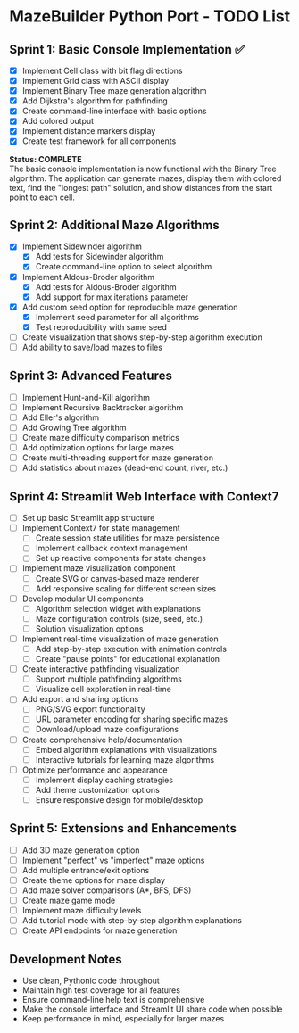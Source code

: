 # MazeBuilder Python Port - TODO List

## Sprint 1: Basic Console Implementation ✅
- [x] Implement Cell class with bit flag directions
- [x] Implement Grid class with ASCII display
- [x] Implement Binary Tree maze generation algorithm
- [x] Add Dijkstra's algorithm for pathfinding
- [x] Create command-line interface with basic options
- [x] Add colored output
- [x] Implement distance markers display
- [x] Create test framework for all components

**Status: COMPLETE**  
The basic console implementation is now functional with the Binary Tree algorithm.
The application can generate mazes, display them with colored text, find the "longest path" 
solution, and show distances from the start point to each cell.

## Sprint 2: Additional Maze Algorithms
- [x] Implement Sidewinder algorithm
  - [x] Add tests for Sidewinder algorithm
  - [x] Create command-line option to select algorithm
- [x] Implement Aldous-Broder algorithm
  - [x] Add tests for Aldous-Broder algorithm
  - [x] Add support for max iterations parameter
- [x] Add custom seed option for reproducible maze generation
  - [x] Implement seed parameter for all algorithms
  - [x] Test reproducibility with same seed
- [ ] Create visualization that shows step-by-step algorithm execution
- [ ] Add ability to save/load mazes to files

## Sprint 3: Advanced Features
- [ ] Implement Hunt-and-Kill algorithm
- [ ] Implement Recursive Backtracker algorithm
- [ ] Add Eller's algorithm
- [ ] Add Growing Tree algorithm
- [ ] Create maze difficulty comparison metrics
- [ ] Add optimization options for large mazes
- [ ] Create multi-threading support for maze generation
- [ ] Add statistics about mazes (dead-end count, river, etc.)

## Sprint 4: Streamlit Web Interface with Context7
- [ ] Set up basic Streamlit app structure
- [ ] Implement Context7 for state management
  - [ ] Create session state utilities for maze persistence
  - [ ] Implement callback context management
  - [ ] Set up reactive components for state changes
- [ ] Implement maze visualization component
  - [ ] Create SVG or canvas-based maze renderer
  - [ ] Add responsive scaling for different screen sizes
- [ ] Develop modular UI components
  - [ ] Algorithm selection widget with explanations
  - [ ] Maze configuration controls (size, seed, etc.)
  - [ ] Solution visualization options
- [ ] Implement real-time visualization of maze generation
  - [ ] Add step-by-step execution with animation controls
  - [ ] Create "pause points" for educational explanation
- [ ] Create interactive pathfinding visualization
  - [ ] Support multiple pathfinding algorithms
  - [ ] Visualize cell exploration in real-time
- [ ] Add export and sharing options
  - [ ] PNG/SVG export functionality
  - [ ] URL parameter encoding for sharing specific mazes
  - [ ] Download/upload maze configurations
- [ ] Create comprehensive help/documentation
  - [ ] Embed algorithm explanations with visualizations
  - [ ] Interactive tutorials for learning maze algorithms
- [ ] Optimize performance and appearance
  - [ ] Implement display caching strategies
  - [ ] Add theme customization options
  - [ ] Ensure responsive design for mobile/desktop

## Sprint 5: Extensions and Enhancements
- [ ] Add 3D maze generation option
- [ ] Implement "perfect" vs "imperfect" maze options
- [ ] Add multiple entrance/exit options
- [ ] Create theme options for maze display
- [ ] Add maze solver comparisons (A*, BFS, DFS)
- [ ] Create maze game mode
- [ ] Implement maze difficulty levels
- [ ] Add tutorial mode with step-by-step algorithm explanations
- [ ] Create API endpoints for maze generation

## Development Notes
- Use clean, Pythonic code throughout
- Maintain high test coverage for all features
- Ensure command-line help text is comprehensive
- Make the console interface and Streamlit UI share code when possible
- Keep performance in mind, especially for larger mazes